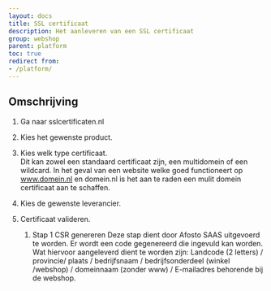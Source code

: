```yaml
---
layout: docs
title: SSL certificaat
description: Het aanleveren van een SSL certificaat
group: webshop
parent: platform
toc: true
redirect from:
- /platform/
---
```


## Omschrijving

1. Ga naar sslcertificaten.nl
2. Kies het gewenste product.
3. Kies welk type certificaat.  
Dit kan zowel een standaard certificaat zijn, een multidomein of een wildcard.
In het geval van een website welke goed functioneert op www.domein.nl en domein.nl is het aan te raden een mulit domein certificaat aan te schaffen.
4. Kies de gewenste leverancier. 

5. Certificaat valideren.
    1. Stap 1 CSR genereren
    Deze stap dient door Afosto SAAS uitgevoerd te worden. Er wordt een code gegenereerd die ingevuld kan worden.
    Wat hiervoor aangeleverd dient te worden zijn:
    Landcode (2 letters) / provincie/ plaats / bedrijfsnaam / bedrijfsonderdeel (winkel /webshop) / domeinnaam (zonder www) / E-mailadres behorende bij de webshop.
    

   
   
   
